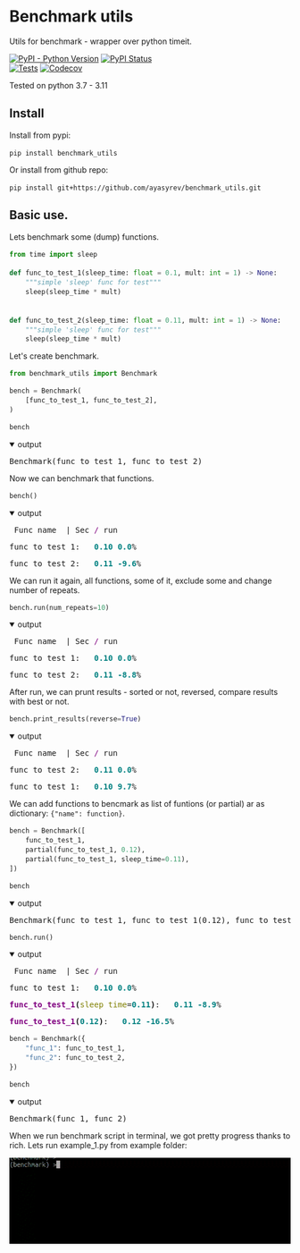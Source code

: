 # Benchmark utils

Utils for benchmark - wrapper over python timeit.

[![PyPI - Python Version](https://img.shields.io/pypi/pyversions/benchmark-utils)](https://pypi.org/project/benchmark-utils/)
[![PyPI Status](https://badge.fury.io/py/benchmark-utils.svg)](https://badge.fury.io/py/benchmark-utils)  
[![Tests](https://github.com/ayasyrev/benchmark_utils/workflows/Tests/badge.svg)](https://github.com/ayasyrev/benchmark_utils/actions?workflow=Tests)  [![Codecov](https://codecov.io/gh/ayasyrev/benchmark_utils/branch/main/graph/badge.svg)](https://codecov.io/gh/ayasyrev/benchmark_utils)  

Tested on python 3.7 - 3.11

## Install

Install from pypi:  

`pip install benchmark_utils`

Or install from github repo:

`pip install git+https://github.com/ayasyrev/benchmark_utils.git`

## Basic use.

Lets benchmark some (dump) functions.


```python
from time import sleep

def func_to_test_1(sleep_time: float = 0.1, mult: int = 1) -> None:
    """simple 'sleep' func for test"""
    sleep(sleep_time * mult)


def func_to_test_2(sleep_time: float = 0.11, mult: int = 1) -> None:
    """simple 'sleep' func for test"""
    sleep(sleep_time * mult)

```

Let's create benchmark.


```python
from benchmark_utils import Benchmark
```


```python
bench = Benchmark(
    [func_to_test_1, func_to_test_2],
)
```


```python
bench
```
<details open> <summary>output</summary>  
    <pre>Benchmark(func_to_test_1, func_to_test_2)</pre>
</details>



Now we can benchmark that functions.


```python
bench()
```
<details open> <summary>output</summary>  
    <pre style="white-space:pre;overflow-x:auto;line-height:normal;font-family:Menlo,'DejaVu Sans Mono',consolas,'Courier New',monospace"> Func name  | Sec <span style="color: #800080; text-decoration-color: #800080">/</span> run
</pre>




<pre style="white-space:pre;overflow-x:auto;line-height:normal;font-family:Menlo,'DejaVu Sans Mono',consolas,'Courier New',monospace">func_to_test_1:   <span style="color: #008080; text-decoration-color: #008080; font-weight: bold">0.10</span> <span style="color: #008080; text-decoration-color: #008080; font-weight: bold">0.0</span>%
</pre>




<pre style="white-space:pre;overflow-x:auto;line-height:normal;font-family:Menlo,'DejaVu Sans Mono',consolas,'Courier New',monospace">func_to_test_2:   <span style="color: #008080; text-decoration-color: #008080; font-weight: bold">0.11</span> <span style="color: #008080; text-decoration-color: #008080; font-weight: bold">-9.6</span>%
</pre>

</details>


We can run it again, all functions, some of it, exclude some and change number of repeats.


```python
bench.run(num_repeats=10)
```
<details open> <summary>output</summary>  
    <pre style="white-space:pre;overflow-x:auto;line-height:normal;font-family:Menlo,'DejaVu Sans Mono',consolas,'Courier New',monospace"> Func name  | Sec <span style="color: #800080; text-decoration-color: #800080">/</span> run
</pre>




<pre style="white-space:pre;overflow-x:auto;line-height:normal;font-family:Menlo,'DejaVu Sans Mono',consolas,'Courier New',monospace">func_to_test_1:   <span style="color: #008080; text-decoration-color: #008080; font-weight: bold">0.10</span> <span style="color: #008080; text-decoration-color: #008080; font-weight: bold">0.0</span>%
</pre>




<pre style="white-space:pre;overflow-x:auto;line-height:normal;font-family:Menlo,'DejaVu Sans Mono',consolas,'Courier New',monospace">func_to_test_2:   <span style="color: #008080; text-decoration-color: #008080; font-weight: bold">0.11</span> <span style="color: #008080; text-decoration-color: #008080; font-weight: bold">-8.8</span>%
</pre>

</details>


After run, we can prunt results - sorted or not, reversed, compare results with best or not. 


```python
bench.print_results(reverse=True)
```
<details open> <summary>output</summary>  
    <pre style="white-space:pre;overflow-x:auto;line-height:normal;font-family:Menlo,'DejaVu Sans Mono',consolas,'Courier New',monospace"> Func name  | Sec <span style="color: #800080; text-decoration-color: #800080">/</span> run
</pre>




<pre style="white-space:pre;overflow-x:auto;line-height:normal;font-family:Menlo,'DejaVu Sans Mono',consolas,'Courier New',monospace">func_to_test_2:   <span style="color: #008080; text-decoration-color: #008080; font-weight: bold">0.11</span> <span style="color: #008080; text-decoration-color: #008080; font-weight: bold">0.0</span>%
</pre>




<pre style="white-space:pre;overflow-x:auto;line-height:normal;font-family:Menlo,'DejaVu Sans Mono',consolas,'Courier New',monospace">func_to_test_1:   <span style="color: #008080; text-decoration-color: #008080; font-weight: bold">0.10</span> <span style="color: #008080; text-decoration-color: #008080; font-weight: bold">9.7</span>%
</pre>

</details>


We can add functions to bencmark as list of funtions (or partial) ar as dictionary: `{"name": function}`.


```python
bench = Benchmark([
    func_to_test_1,
    partial(func_to_test_1, 0.12),
    partial(func_to_test_1, sleep_time=0.11),
])

```


```python
bench
```
<details open> <summary>output</summary>  
    <pre>Benchmark(func_to_test_1, func_to_test_1(0.12), func_to_test_1(sleep_time=0.11))</pre>
</details>




```python
bench.run()
```
<details open> <summary>output</summary>  
    <pre style="white-space:pre;overflow-x:auto;line-height:normal;font-family:Menlo,'DejaVu Sans Mono',consolas,'Courier New',monospace"> Func name  | Sec <span style="color: #800080; text-decoration-color: #800080">/</span> run
</pre>




<pre style="white-space:pre;overflow-x:auto;line-height:normal;font-family:Menlo,'DejaVu Sans Mono',consolas,'Courier New',monospace">func_to_test_1:   <span style="color: #008080; text-decoration-color: #008080; font-weight: bold">0.10</span> <span style="color: #008080; text-decoration-color: #008080; font-weight: bold">0.0</span>%
</pre>




<pre style="white-space:pre;overflow-x:auto;line-height:normal;font-family:Menlo,'DejaVu Sans Mono',consolas,'Courier New',monospace"><span style="color: #800080; text-decoration-color: #800080; font-weight: bold">func_to_test_1</span><span style="font-weight: bold">(</span><span style="color: #808000; text-decoration-color: #808000">sleep_time</span>=<span style="color: #008080; text-decoration-color: #008080; font-weight: bold">0.11</span><span style="font-weight: bold">)</span>:   <span style="color: #008080; text-decoration-color: #008080; font-weight: bold">0.11</span> <span style="color: #008080; text-decoration-color: #008080; font-weight: bold">-8.9</span>%
</pre>




<pre style="white-space:pre;overflow-x:auto;line-height:normal;font-family:Menlo,'DejaVu Sans Mono',consolas,'Courier New',monospace"><span style="color: #800080; text-decoration-color: #800080; font-weight: bold">func_to_test_1</span><span style="font-weight: bold">(</span><span style="color: #008080; text-decoration-color: #008080; font-weight: bold">0.12</span><span style="font-weight: bold">)</span>:   <span style="color: #008080; text-decoration-color: #008080; font-weight: bold">0.12</span> <span style="color: #008080; text-decoration-color: #008080; font-weight: bold">-16.5</span>%
</pre>

</details>



```python
bench = Benchmark({
    "func_1": func_to_test_1,
    "func_2": func_to_test_2,
})
```


```python
bench
```
<details open> <summary>output</summary>  
    <pre>Benchmark(func_1, func_2)</pre>
</details>



When we run benchmark script in terminal, we got pretty progress thanks to rich. Lets run example_1.py from example folder:

![exaple_1](docs/images/run_example_1.gif)
